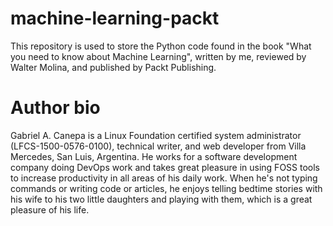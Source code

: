 # machine-learning-packt

This repository is used to store the Python code found in the book "What you need to know about Machine Learning", written by me, reviewed by Walter Molina, and published by Packt Publishing.

# Author bio

Gabriel A. Canepa is a Linux Foundation certified system administrator (LFCS-1500-0576-0100), technical writer, and web developer from Villa Mercedes, San Luis, Argentina. He works for a software development company doing DevOps work and takes great pleasure in using FOSS tools to increase productivity in all areas of his daily work. When he's not typing commands or writing code or articles, he enjoys telling bedtime stories with his wife to his two little daughters and playing with them, which is a great pleasure of his life.
